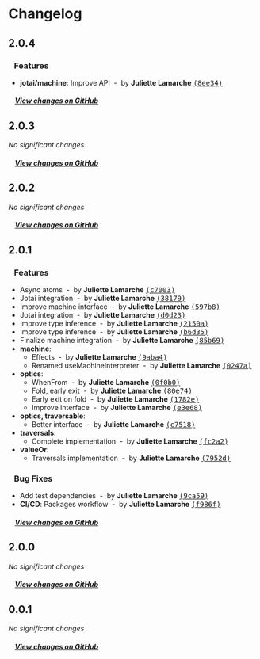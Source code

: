 # Changelog

## 2.0.4

### &nbsp;&nbsp;&nbsp;Features

- **jotai/machine**: Improve API &nbsp;-&nbsp; by **Juliette Lamarche** [<samp>(8ee34)</samp>](https://github.com/prncss-xyz/constellar/commit/8ee34d2)

##### &nbsp;&nbsp;&nbsp;&nbsp;[View changes on GitHub](https://github.com/prncss-xyz/constellar/compare/2.0.3...2.0.4)

## 2.0.3

*No significant changes*

##### &nbsp;&nbsp;&nbsp;&nbsp;[View changes on GitHub](https://github.com/prncss-xyz/constellar/compare/2.0.2...2.0.3)

## 2.0.2

*No significant changes*

##### &nbsp;&nbsp;&nbsp;&nbsp;[View changes on GitHub](https://github.com/prncss-xyz/constellar/compare/2.0.1...2.0.2)

## 2.0.1

### &nbsp;&nbsp;&nbsp;Features

- Async atoms &nbsp;-&nbsp; by **Juliette Lamarche** [<samp>(c7003)</samp>](https://github.com/prncss-xyz/constellar/commit/c7003a5)
- Jotai integration &nbsp;-&nbsp; by **Juliette Lamarche** [<samp>(38179)</samp>](https://github.com/prncss-xyz/constellar/commit/3817979)
- Improve machine interface &nbsp;-&nbsp; by **Juliette Lamarche** [<samp>(597b8)</samp>](https://github.com/prncss-xyz/constellar/commit/597b848)
- Jotai integration &nbsp;-&nbsp; by **Juliette Lamarche** [<samp>(d0d23)</samp>](https://github.com/prncss-xyz/constellar/commit/d0d23ff)
- Improve type inference &nbsp;-&nbsp; by **Juliette Lamarche** [<samp>(2150a)</samp>](https://github.com/prncss-xyz/constellar/commit/2150a33)
- Improve type inference &nbsp;-&nbsp; by **Juliette Lamarche** [<samp>(b6d35)</samp>](https://github.com/prncss-xyz/constellar/commit/b6d3508)
- Finalize machine integration &nbsp;-&nbsp; by **Juliette Lamarche** [<samp>(85b69)</samp>](https://github.com/prncss-xyz/constellar/commit/85b69a7)
- **machine**:
  - Effects &nbsp;-&nbsp; by **Juliette Lamarche** [<samp>(9aba4)</samp>](https://github.com/prncss-xyz/constellar/commit/9aba425)
  - Renamed useMachineInterpreter &nbsp;-&nbsp; by **Juliette Lamarche** [<samp>(0247a)</samp>](https://github.com/prncss-xyz/constellar/commit/0247a4b)
- **optics**:
  - WhenFrom &nbsp;-&nbsp; by **Juliette Lamarche** [<samp>(0f0b0)</samp>](https://github.com/prncss-xyz/constellar/commit/0f0b050)
  - Fold, early exit &nbsp;-&nbsp; by **Juliette Lamarche** [<samp>(80e74)</samp>](https://github.com/prncss-xyz/constellar/commit/80e748d)
  - Early exit on fold &nbsp;-&nbsp; by **Juliette Lamarche** [<samp>(1782e)</samp>](https://github.com/prncss-xyz/constellar/commit/1782e97)
  - Improve interface &nbsp;-&nbsp; by **Juliette Lamarche** [<samp>(e3e68)</samp>](https://github.com/prncss-xyz/constellar/commit/e3e687c)
- **optics, traversable**:
  - Better interface &nbsp;-&nbsp; by **Juliette Lamarche** [<samp>(c7518)</samp>](https://github.com/prncss-xyz/constellar/commit/c75188c)
- **traversals**:
  - Complete implementation &nbsp;-&nbsp; by **Juliette Lamarche** [<samp>(fc2a2)</samp>](https://github.com/prncss-xyz/constellar/commit/fc2a2a1)
- **valueOr**:
  - Traversals implementation &nbsp;-&nbsp; by **Juliette Lamarche** [<samp>(7952d)</samp>](https://github.com/prncss-xyz/constellar/commit/7952db3)

### &nbsp;&nbsp;&nbsp;Bug Fixes

- Add test dependencies &nbsp;-&nbsp; by **Juliette Lamarche** [<samp>(9ca59)</samp>](https://github.com/prncss-xyz/constellar/commit/9ca5913)
- **CI/CD**: Packages workflow &nbsp;-&nbsp; by **Juliette Lamarche** [<samp>(f986f)</samp>](https://github.com/prncss-xyz/constellar/commit/f986f5b)

##### &nbsp;&nbsp;&nbsp;&nbsp;[View changes on GitHub](https://github.com/prncss-xyz/constellar/compare/2.0.0...2.0.1)

## 2.0.0

*No significant changes*

##### &nbsp;&nbsp;&nbsp;&nbsp;[View changes on GitHub](https://github.com/prncss-xyz/constellar/compare/32c556a5b2fc01ed54c8ded3d597c85a9368122b...0.0.1)

## 0.0.1

*No significant changes*

##### &nbsp;&nbsp;&nbsp;&nbsp;[View changes on GitHub](https://github.com/prncss-xyz/constellar/compare/32c556a5b2fc01ed54c8ded3d597c85a9368122b...0.0.1)
